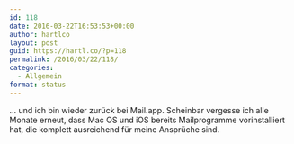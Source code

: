```yaml
---
id: 118
date: 2016-03-22T16:53:53+00:00
author: hartlco
layout: post
guid: https://hartl.co/?p=118
permalink: /2016/03/22/118/
categories:
  - Allgemein
format: status
---
```

&#8230; und ich bin wieder zurück bei Mail.app. Scheinbar vergesse ich alle Monate erneut, dass Mac OS und iOS bereits Mailprogramme vorinstalliert hat, die komplett ausreichend für meine Ansprüche sind.
